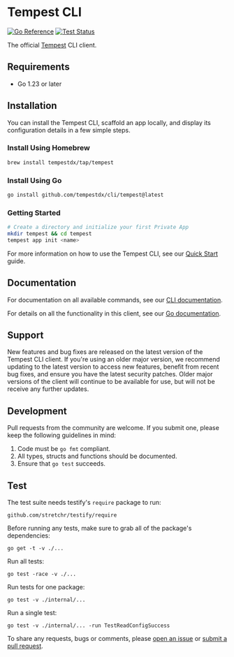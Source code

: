 # Tempest CLI

[![Go Reference](https://pkg.go.dev/badge/github.com/tempestdx/cli)](https://pkg.go.dev/github.com/tempestdx/cli)
[![Test Status](https://github.com/tempestdx/cli/actions/workflows/go.yml/badge.svg?branch=main)](https://github.com/tempestdx/cli/actions/workflows/go.yml?query=branch%3Amain)

The official [Tempest][tempest] CLI client.

## Requirements

- Go 1.23 or later

## Installation

You can install the Tempest CLI, scaffold an app locally, and display its
configuration details in a few simple steps.

### Install Using Homebrew

```sh
brew install tempestdx/tap/tempest
```

### Install Using Go

```sh
go install github.com/tempestdx/cli/tempest@latest
```

### Getting Started

```sh
# Create a directory and initialize your first Private App
mkdir tempest && cd tempest
tempest app init <name>
```

For more information on how to use the Tempest CLI, see our
[Quick Start][quick-start] guide.

## Documentation

For documentation on all available commands, see our
[CLI documentation][cli-docs].

For details on all the functionality in this client, see our
[Go documentation][goref].

## Support

New features and bug fixes are released on the latest version of the Tempest CLI
client. If you're using an older major version, we recommend updating to the
latest version to access new features, benefit from recent bug fixes, and ensure
you have the latest security patches. Older major versions of the client will
continue to be available for use, but will not be receive any further updates.

## Development

Pull requests from the community are welcome. If you submit one, please keep the
following guidelines in mind:

1. Code must be `go fmt` compliant.
2. All types, structs and functions should be documented.
3. Ensure that `go test` succeeds.

## Test

The test suite needs testify's `require` package to run:

    github.com/stretchr/testify/require

Before running any tests, make sure to grab all of the package's dependencies:

    go get -t -v ./...

Run all tests:

    go test -race -v ./...

Run tests for one package:

    go test -v ./internal/...

Run a single test:

    go test -v ./internal/... -run TestReadConfigSuccess

To share any requests, bugs or comments, please [open an issue][issues] or
[submit a pull request][pulls].

[cli-docs]: https://docs.tempestdx.com/developer/cli/tempest
[goref]: https://pkg.go.dev/github.com/tempestdx/cli
[issues]: https://github.com/tempestdx/cli/issues/new
[pulls]: https://github.com/tempestdx/cli/pulls
[tempest]: https://tempestdx.com/
[quick-start]: https://docs.tempestdx.com/developer/
